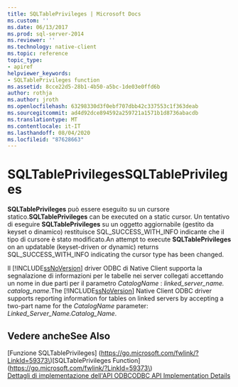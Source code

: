 ```yaml
---
title: SQLTablePrivileges | Microsoft Docs
ms.custom: ''
ms.date: 06/13/2017
ms.prod: sql-server-2014
ms.reviewer: ''
ms.technology: native-client
ms.topic: reference
topic_type:
- apiref
helpviewer_keywords:
- SQLTablePrivileges function
ms.assetid: 8cce22d5-28b1-4b50-a5bc-1de03e0ffd6b
author: rothja
ms.author: jroth
ms.openlocfilehash: 63298330d3f0ebf707dbb42c337553c1f363deab
ms.sourcegitcommit: ad4d92dce894592a259721a1571b1d8736abacdb
ms.translationtype: MT
ms.contentlocale: it-IT
ms.lasthandoff: 08/04/2020
ms.locfileid: "87628663"
---
```

# <a name="sqltableprivileges"></a><span data-ttu-id="d8f79-102">SQLTablePrivileges</span><span class="sxs-lookup"><span data-stu-id="d8f79-102">SQLTablePrivileges</span></span>
  <span data-ttu-id="d8f79-103">**SQLTablePrivileges** può essere eseguito su un cursore statico.</span><span class="sxs-lookup"><span data-stu-id="d8f79-103">**SQLTablePrivileges** can be executed on a static cursor.</span></span> <span data-ttu-id="d8f79-104">Un tentativo di eseguire **SQLTablePrivileges** su un oggetto aggiornabile (gestito da keyset o dinamico) restituisce SQL_SUCCESS_WITH_INFO indicante che il tipo di cursore è stato modificato.</span><span class="sxs-lookup"><span data-stu-id="d8f79-104">An attempt to execute **SQLTablePrivileges** on an updatable (keyset-driven or dynamic) returns SQL_SUCCESS_WITH_INFO indicating the cursor type has been changed.</span></span>  
  
 <span data-ttu-id="d8f79-105">Il [!INCLUDE[ssNoVersion](../../includes/ssnoversion-md.md)] driver ODBC di Native Client supporta la segnalazione di informazioni per le tabelle nei server collegati accettando un nome in due parti per il parametro *CatalogName* : *linked_server_name. catalog_name*.</span><span class="sxs-lookup"><span data-stu-id="d8f79-105">The [!INCLUDE[ssNoVersion](../../includes/ssnoversion-md.md)] Native Client ODBC driver supports reporting information for tables on linked servers by accepting a two-part name for the *CatalogName* parameter: *Linked_Server_Name.Catalog_Name*.</span></span>  
  
## <a name="see-also"></a><span data-ttu-id="d8f79-106">Vedere anche</span><span class="sxs-lookup"><span data-stu-id="d8f79-106">See Also</span></span>  
 <span data-ttu-id="d8f79-107">[Funzione SQLTablePrivileges] (https://go.microsoft.com/fwlink/?LinkId=59373\)</span><span class="sxs-lookup"><span data-stu-id="d8f79-107">[SQLTablePrivileges Function](https://go.microsoft.com/fwlink/?LinkId=59373\)</span></span>   
 [<span data-ttu-id="d8f79-108">Dettagli di implementazione dell'API ODBC</span><span class="sxs-lookup"><span data-stu-id="d8f79-108">ODBC API Implementation Details</span></span>](odbc-api-implementation-details.md)  
  
  
